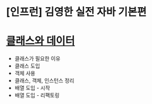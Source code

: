 # [인프런] 김영한 실전 자바 기본편

# [클래스와 데이터](%ED%81%B4%EB%9E%98%EC%8A%A4%EC%99%80%20%EB%8D%B0%EC%9D%B4%ED%84%B0.md)
- 클래스가 필요한 이유
- 클래스 도입
- 객체 사용
- 클래스, 객체, 인스턴스 정리
- 배열 도입 - 시작
- 배열 도입 - 리팩토링
